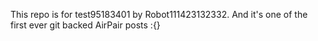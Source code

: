 This repo is for test95183401 by Robot111423132332. And it's one of the first ever git backed AirPair posts :{}